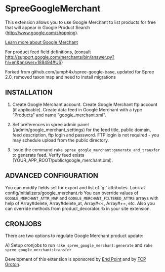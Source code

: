 SpreeGoogleMerchant
===============

This extension allows you to use Google Merchant to list products for free that will appear in Google Product Search (http://www.google.com/shopping).

[Learn more about Google Merchant](http://support.google.com/merchants/bin/answer.py?hl=en&answer=160540)

For product feed field definitions, (consult http://support.google.com/merchants/bin/answer.py?hl=en&answer=188494#US)

Forked from github.com/jumph4x/spree-google-base, updated for Spree 2.0, removed taxon map and need to install migrations

INSTALLATION
------------

1. Create Google Merchant account. Create Google Merchant ftp account (if applicable). Create data feed in Google Merchant with a type "Products" and name "google_merchant.xml".

2. Set preferences in spree admin panel (/admin/google_merchant_settings) for the feed title, public domain, feed description, ftp login and password. FTP login is not required - you may schedule upload from the public directory.

3. Issue the command `rake spree_google_merchant:generate_and_transfer` to generate feed. Verify feed exists (YOUR_APP_ROOT/public/google_merchant.xml).


ADVANCED CONFIGURATION
------------

You can modify fields set for export and list of 'g:' attributes. Look at config/initializers/google_merchant.rb
You can override values of `GOOGLE_MERCHANT_ATTR_MAP` and `GOOGLE_MERCHANT_FILTERED_ATTRS` arrays with help of Array#delete, Array#delete_at, Array#<<, Array#+=, etc.
Also you can override methods from product_decorator.rb in your site extension.


CRONJOBS
--------

There are two options to regulate Google Merchant product update:

A) Setup cronjobs to run `rake spree_google_merchant:generate` and `rake spree_google_merchant:transfer`


Development of this extension is sponsored by [End Point][1] and by [FCP Groton][2].

[1]: http://www.endpoint.com/
[2]: http://www.fcpgroton.com/
